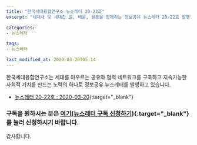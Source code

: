 ```yaml
---
title: "한국세대융합연구소 뉴스레터 20-22호"
excerpt: "세대내 및 세대간 일, 배움, 활동을 함께하는 정보공유 뉴스레터 20-22호 발행"

categories:
- 뉴스레터

tags:
- 뉴스레터

last_modified_at: 2020-03-20T05:14
---
```


한국세대융합연구소는 세대를 아우르는 공유와 협력 네트워크를 구축하고 지속가능한 사회적 가치를 만드는 노력의 하나로 정보공유 뉴스레터를 발행하고 있습니다.

* [뉴스레터 20-22호 : 2020-03-20](https://drive.google.com/uc?export=view&id=1rAFSB9asV6vFcSd0T8cmx6J8_qxeLD_t){:target="_blank"}


### 구독을 원하시는 분은 [여기(뉴스레터 구독 신청하기)](https://forms.gle/MJ5gVHCdunBXXWVB7){:target="_blank"} 를 눌러 신청하시기 바랍니다.


감사합니다.